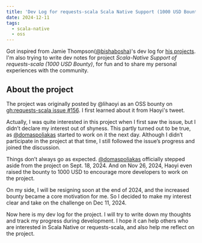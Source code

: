 ```yaml
---
title: 'Dev Log for requests-scala Scala Native Support (1000 USD Bounty)'
date: 2024-12-11
tags:
  - scala-native
  - oss
---
```


Got inspired from Jamie Thompson([@bishabosha](https://github.com/bishabosha))'s dev log for [his projects](https://bishabosha.github.io/projects/). I'm also trying to write dev notes for project _Scala-Native Support of requests-scala (1000 USD Bounty)_, for fun and to share my personal experiences with the community.

## About the project

The project was originally posted by @lihaoyi as an OSS bounty on [gh:requests-scala issue #156](https://github.com/com-lihaoyi/requests-scala/issues/156). I first learned about it from Haoyi's tweet.

Actually, I was quite interested in this project when I first saw the issue, but I didn’t declare my interest out of shyness. This partly turned out to be true, as [@domaspoliakas](https://github.com/domaspoliakas) started to work on it the next day. Although I didn’t participate in the project at that time, I still followed the issue’s progress and joined the discussion.

Things don’t always go as expected. [@domaspoliakas](https://github.com/domaspoliakas) officially stepped aside from the project on Sept. 18, 2024. And on Nov 26, 2024, Haoyi even raised the bounty to 1000 USD to encourage more developers to work on the project.

On my side, I will be resigning soon at the end of 2024, and the increased bounty became a core motivation for me. So I decided to make my interest clear and take on the challenge on Dec 11, 2024.

Now here is my dev log for the project. I will try to write down my thoughts and track my progress during development. I hope it can help others who are interested in Scala Native or requests-scala, and also help me reflect on the project.
